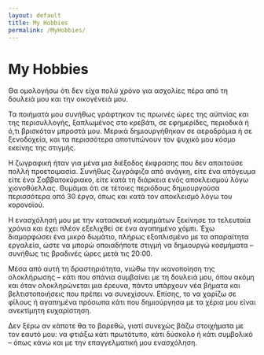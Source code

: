 ```yaml
---
layout: default
title: My Hobbies
permalink: /MyHobbies/
---
```


# My Hobbies

Θα ομολογήσω ότι δεν είχα πολύ χρόνο για ασχολίες πέρα από τη δουλειά μου και την οικογένειά μου.

Τα ποιήματά μου συνήθως γράφτηκαν τις πρωινές ώρες της αϋπνίας και της περισυλλογής, ξαπλωμένος στο κρεβάτι, σε εφημερίδες, περιοδικά ή ό,τι βρισκόταν μπροστά μου. Μερικά δημιουργήθηκαν σε αεροδρόμια ή σε ξενοδοχεία, και τα περισσότερα αποτυπώνουν τον ψυχικό μου κόσμο εκείνης της στιγμής.

Η ζωγραφική ήταν για μένα μια διέξοδος έκφρασης που δεν απαιτούσε πολλή προετοιμασία. Συνήθως ζωγράφιζα από ανάγκη, είτε ένα απόγευμα είτε ένα Σαββατοκύριακο, είτε κατά τη διάρκεια ενός αποκλεισμού λόγω χιονοθύελλας. Θυμάμαι ότι σε τέτοιες περιόδους δημιουργούσα περισσότερα από 30 έργα, όπως και κατά τον αποκλεισμό λόγω του κορονοϊού.

Η ενασχόλησή μου με την κατασκευή κοσμημάτων ξεκίνησε τα τελευταία χρόνια και έχει πλέον εξελιχθεί σε ένα αγαπημένο χόμπι. Έχω διαμορφώσει ένα μικρό δωμάτιο, πλήρως εξοπλισμένο με τα απαραίτητα εργαλεία, ώστε να μπορώ οποιαδήποτε στιγμή να δημιουργώ κοσμήματα – συνήθως τις βραδινές ώρες μετά τις 20:00.

Μέσα από αυτή τη δραστηριότητα, νιώθω την ικανοποίηση της ολοκλήρωσης – κάτι που σπάνια συμβαίνει με τη δουλειά μου, όπου ακόμη και όταν ολοκληρώνεται μια έρευνα, πάντα υπάρχουν νέα βήματα και βελτιστοποιήσεις που πρέπει να συνεχίσουν. Επίσης, το να χαρίζω σε φίλους ή αγαπημένα πρόσωπα κάτι που δημιούργησα με τα χέρια μου είναι ανεκτίμητη ευχαρίστηση.

Δεν ξέρω αν κάποτε θα το βαρεθώ, γιατί συνεχώς βάζω στοιχήματα με τον εαυτό μου: να φτιάξω κάτι πρωτότυπο, κάτι δύσκολο ή κάτι συμβολικό – όπως κάνω και με την επαγγελματική μου ενασχόληση.

